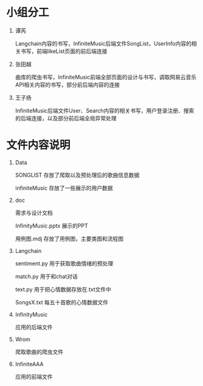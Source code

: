 # 小组分工
1. 谭芮

   Langchain内容的书写，InfiniteMusic后端文件SongList，UserInfo内容的相关书写，前端likeList页面的前后端连接
   
2. 张田越

   曲库的爬虫书写，InfiniteMusic前端全部页面的设计与书写，调取网易云音乐API相关内容的书写，部分前后端内容的连接
  
3. 王子扬

   InfiniteMusic后端文件User、Search内容的相关书写，用户登录注册、搜索的后端连接，以及部分前后端全局异常处理


# 文件内容说明
1. Data
   
   SONGLIST 存放了爬取以及预处理后的歌曲信息数据
   
   infiniteMusic 存放了一些展示的用户数据
   
2. doc

   需求与设计文档

   InfinityMusic.pptx 展示的PPT

   用例图.mdj 存放了用例图，主要类图和流程图
   
3. Langchain

   sentiment.py 用于获取歌曲情绪的预处理

   match.py 用于和chat对话

   text.py 用于把心情数据存放在.txt文件中

   SongsX.txt 每五十首歌的心情数据文件

4. InfinityMusic

   应用的后端文件

6. Wrom

   爬取歌曲的爬虫文件

7. InfiniteAAA

   应用的前端文件
    
